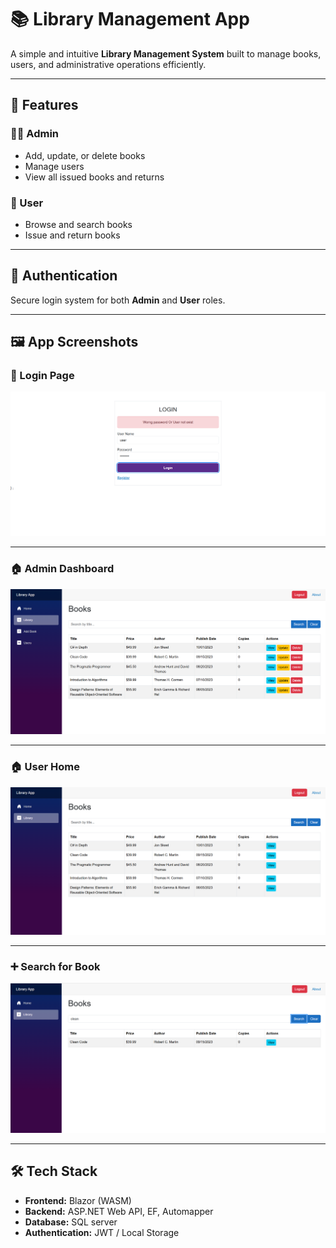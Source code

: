 # 📚 Library Management App

A simple and intuitive **Library Management System** built to manage books, users, and administrative operations efficiently.

---

## 🚀 Features

### 👩‍💼 Admin
- Add, update, or delete books
- Manage users
- View all issued books and returns

### 👤 User
- Browse and search books
- Issue and return books
  

---

## 🔐 Authentication

Secure login system for both **Admin** and **User** roles.

---

## 🖼️ App Screenshots

### 🔐 Login Page
<img src="Images/loginCheck.png" alt="Login Page" width="600"/>

---

### 🏠 Admin Dashboard
<img src="Images/AdminHome.png" alt="Login Page" width="600"/>

---

### 🏠 User Home
<img src="Images/userHome.png" alt="User Home" width="600"/>

---

### ➕ Search for Book
<img src="Images/bookSearch.png" alt="Add Book" width="600"/>

---

## 🛠️ Tech Stack

- **Frontend:** Blazor (WASM)
- **Backend:** ASP.NET Web API, EF, Automapper
- **Database:** SQL server 
- **Authentication:** JWT / Local Storage

